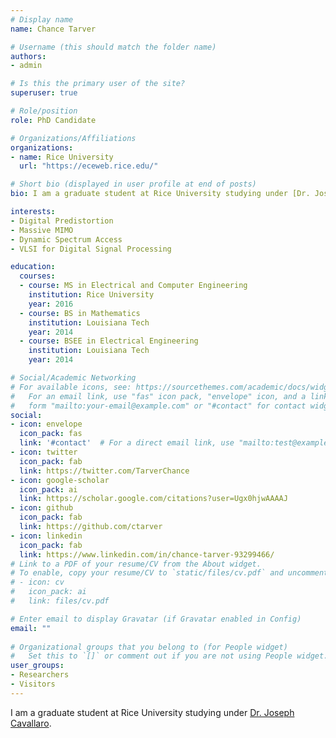 ```yaml
---
# Display name
name: Chance Tarver

# Username (this should match the folder name)
authors:
- admin

# Is this the primary user of the site?
superuser: true

# Role/position
role: PhD Candidate

# Organizations/Affiliations
organizations:
- name: Rice University
  url: "https://eceweb.rice.edu/"

# Short bio (displayed in user profile at end of posts)
bio: I am a graduate student at Rice University studying under [Dr. Joseph Cavallaro](http://cavallaro.rice.edu/).

interests:
- Digital Predistortion
- Massive MIMO
- Dynamic Spectrum Access
- VLSI for Digital Signal Processing

education:
  courses:
  - course: MS in Electrical and Computer Engineering
    institution: Rice University
    year: 2016
  - course: BS in Mathematics
    institution: Louisiana Tech
    year: 2014
  - course: BSEE in Electrical Engineering
    institution: Louisiana Tech
    year: 2014

# Social/Academic Networking
# For available icons, see: https://sourcethemes.com/academic/docs/widgets/#icons
#   For an email link, use "fas" icon pack, "envelope" icon, and a link in the
#   form "mailto:your-email@example.com" or "#contact" for contact widget.
social:
- icon: envelope
  icon_pack: fas
  link: '#contact'  # For a direct email link, use "mailto:test@example.org".
- icon: twitter
  icon_pack: fab
  link: https://twitter.com/TarverChance
- icon: google-scholar
  icon_pack: ai
  link: https://scholar.google.com/citations?user=Ugx0hjwAAAAJ
- icon: github
  icon_pack: fab
  link: https://github.com/ctarver
- icon: linkedin
  icon_pack: fab
  link: https://www.linkedin.com/in/chance-tarver-93299466/
# Link to a PDF of your resume/CV from the About widget.
# To enable, copy your resume/CV to `static/files/cv.pdf` and uncomment the lines below.  
# - icon: cv
#   icon_pack: ai
#   link: files/cv.pdf

# Enter email to display Gravatar (if Gravatar enabled in Config)
email: ""
  
# Organizational groups that you belong to (for People widget)
#   Set this to `[]` or comment out if you are not using People widget.  
user_groups:
- Researchers
- Visitors
---
```


I am a graduate student at Rice University studying under [Dr. Joseph Cavallaro](http://cavallaro.rice.edu/).
